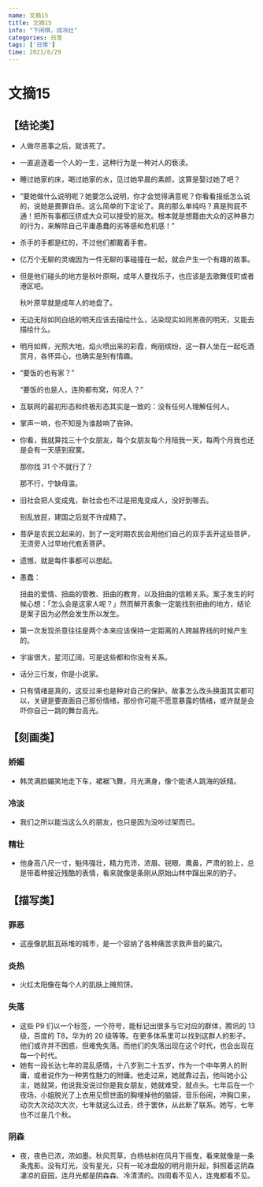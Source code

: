 ```yaml
---
name: 文摘15
title: 文摘15
info: "下闲棋，烧冷灶"
categories: 日常
tags: ['日常']
time: 2021/8/29
---
```


# 文摘15

## 【结论类】

- 人做尽恶事之后，就该死了。

- 一直追逐着一个人的一生，这种行为是一种对人的亵渎。

- 睡过她家的床，喝过她家的水，见过她早晨的素颜，这算是娶过她了吧？

- “要她做什么说明呢？她要怎么说明，你才会觉得满意呢？你看看报纸怎么说的，说她是畏罪自杀。这么简单的下定论了。真的那么单纯吗？真是狗屁不通！把所有事都压挤成大众可以接受的层次。根本就是想籍由大众的这种暴力的行为，来解除自己平庸愚蠢的劣等感和危机感！”

- 杀手的手都是红的，不过他们都戴着手套。

- 亿万个无聊的灵魂因为一件无聊的事碰撞在一起，就会产生一个有趣的故事。

- 但是他们碰头的地方是秋叶原啊，成年人要找乐子，也应该是去歌舞伎町或者港区吧。

  秋叶原早就是成年人的地盘了。

- 无边无际如同白纸的明天应该去描绘什么，沾染现实如同黑夜的明天，又能去描绘什么。

- 明月如辉，光照大地，焰火喷出来的彩霞，绚丽缤纷，这一群人坐在一起吃酒赏月，各怀异心，也确实是别有情趣。

- “要饭的也有家？”

  “要饭的也是人，连狗都有窝，何况人？”

- 互联网的最初形态和终极形态其实是一致的：没有任何人理解任何人。

- 掌声一响，也不知是为谁敲响了丧钟。

- 你看，我就算找三十个女朋友，每个女朋友每个月陪我一天，每两个月我也还是会有一天感到寂寞。

  那你找 31 个不就行了？

  那不行，宁缺毋滥。

- 旧社会把人变成鬼，新社会也不过是把鬼变成人，没好到哪去。

  别乱放屁，建国之后就不许成精了。

- 菩萨是农民立起来的，到了一定时期农民会用他们自己的双手丢开这些菩萨，无须旁人过早地代庖丢菩萨。

- 遗憾，就是每件事都可以想起。

- 愚蠢：

  扭曲的爱情、扭曲的管教、扭曲的教育，以及扭曲的信赖关系。案子发生的时候心想：「怎么会是这家人呢？」然而解开表象一定能找到扭曲的地方，结论是案子因为必然会发生所以发生。

- 第一次发现杀意往往是两个本来应该保持一定距离的人跨越界线的时候产生的。

- 宇宙很大，星河辽阔，可是这些都和你没有关系。

- 话分三行发，你是小说家。

- 只有情绪是真的，这反过来也是种对自己的保护。故事怎么改头换面其实都可以，关键是要直面自己那份情绪，那份你可能不愿意暴露的情绪，或许就是会吓你自己一跳的舞台高光。

## 【刻画类】

### 娇媚

- 韩灵满脸媚笑地走下车，裙裾飞舞，月光满身，像个能诱人跳海的妖精。

### 冷淡

- 我们之所以能当这么久的朋友，也只是因为没吵过架而已。

### 精壮

- 他身高八尺一寸，魁伟强壮，精力充沛，浓眉、锐眼、鹰鼻，严肃的脸上，总是带着种接近残酷的表情，看来就像是条刚从原始山林中蹿出来的豹子。

## 【描写类】

### 罪恶

- 这座像肮脏瓦砾堆的城市，是一个容纳了各种痛苦求救声音的巢穴。

### 炎热

- 火红太阳像在每个人的肌肤上摊煎饼。

### 失落

- 这些 P9 们以一个标签，一个符号，能标记出很多与它对应的群体，腾讯的 13 级，百度的 T8，华为的 20 级等等。在更多体系里可以找到这群人的影子。他们或许并不困惑，但难免失落。而他们的失落出现在这个时代，也会出现在每一个时代。 
- 她有一段长达七年的混乱感情，十八岁到二十五岁，作为一个中年男人的附庸，或者说作为一种男性魅力的附庸。他走过来，她就靠过去，他叫她小公主，她就哭，他说我没说过你是我女朋友，她就难受，就点头。七年后在一个夜场，小姐脱光了上衣用见惯世面的胸埋掉他的脑袋，音乐俗闹，冲胸口来，动次大次动次大次，七年就这么过去，终于罢休，从此断了联系。她写，七年也不过是几个秋。

### 阴森

- 夜，夜色已浓，浓如墨。秋风荒草，白杨枯树在风月下摇曳，看来就像是一条条鬼影。没有灯光，没有星光，只有一轮冰盘般的明月刚升起，斜照着这阴森凄凉的庭园，连月光都是阴森森、冷清清的。四周看不见人，连鬼都看不见。

